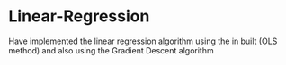 # Linear-Regression
Have implemented the linear regression algorithm using the in built (OLS method) and also using the Gradient Descent algorithm
